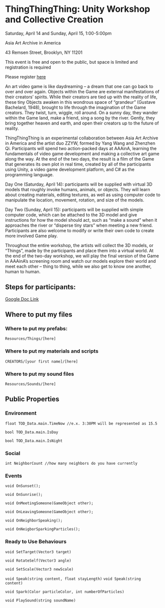ThingThingThing: Unity Workshop and Collective Creation
===================

Saturday, April 14 and Sunday, April 15, 1:00-5:00pm

Asia Art Archive in America

43 Remsen Street, Brooklyn, NY 11201



This event is free and open to the public, but space is limited and registration is required

Please register [here](https://www.eventbrite.com/e/thingthingthing-unity-workshop-and-collective-creation-tickets-44722475127)

An art video game is like daydreaming – a dream that one can go back to over and over again. Objects within the Game are external manifestations of their creators’ spirits. While their creators are tied up with the reality of life, these tiny Objects awaken in this wondrous space of “grandeur” (Gustave Bachelard, 1948), brought to life through the imagination of the Game creators. They twist, turn, wiggle, roll around. On a sunny day, they wander within the Game land, make a friend, sing a song by the river. Gently, they bring together heaven and earth, and open their creators up to the future of reality.

ThingThingThing is an experimental collaboration between Asia Art Archive in America and the artist duo ZZYW, formed by Yang Wang and Zhenzhen Qi. Participants will spend two action-packed days at AAAinA, learning the fundamentals of video game development and making a collective art game along the way. At the end of the two days, the result is a film of the Game that generates its own plot in real time, created by all of the participants using Unity, a video game development platform, and C# as the programming language.

Day One (Saturday, April 14): participants will be supplied with virtual 3D models that roughly invoke humans, animals, or objects. They will learn about creating materials, editing textures, as well as using computer code to manipulate the location, movement, rotation, and size of the models.

Day Two (Sunday, April 15): participants will be supplied with simple computer code, which can be attached to the 3D model and give instructions for how the model should act, such as “make a sound” when it approaches the river or “disperse tiny stars” when meeting a new friend. Participants are also welcome to modify or write their own code to create more involved Game play.

Throughout the entire workshop, the artists will collect the 3D models, or “Things”, made by the participants and place them into a virtual world. At the end of the two-day workshop, we will play the final version of the Game in AAAinA’s screening room and watch our models explore their world and meet each other – thing to thing, while we also get to know one another, human to human.



## Steps for participants:

[Google Doc Link](https://docs.google.com/document/d/18rqBA01xjrEOiLuYqoa7b_HeCmha066y6eLI37iUFIA/edit?usp=sharing)


## Where to put my files

### Where to put my prefabs:
`Resources/Things/[here]`

### Where to put my materials and scripts
`CREATORS/[your first name]/[here]`

### Where to put my sound files
`Resources/Sounds/[here]`


## Public Properties

### Environment

`float TOD_Data.main.TimeNow //e.x. 3:30PM will be represented as 15.5`

`bool TOD_Data.main.IsDay`

`bool TOD_Data.main.IsNight`

### Social

`int NeighborCount //how many neighbors do you have currently`

### Events

`void OnSunset();`

`void OnSunrise();`

`void OnMeetingSomeone(GameObject other);`

`void OnLeavingSomeone(GameObject other);`

`void OnNeighborSpeaking();`

`void OnNeigborSparkingParticles();`


### Ready to Use Behaviours

`void SetTarget(Vector3 target)`

`void RotateSelf(Vector3 angle)`

`void SetScale(Vector3 newScale)`

`void Speak(string content, float stayLength)`
`void Speak(string content)`

`void Spark(Color particleColor, int numberOfParticles)`
	
`void PlaySound(string soundName)`








